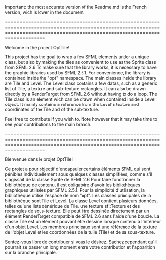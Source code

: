 Important: the most accurate version of the Readme.md is the French version, wich is lower in the document.

================================================================================================================================================================================

Welcome in the project OptTile! 

This project has the goal to wrap a few SFML elements under a unique class, but also by making the tiles as convenient to use as the Sprite class from SFML 2.6
To make sure that the library works, it is necessary to have the graphic libraries used by SFML 2.5.1. For convenience, the library is contained inside the "opt" namespace.
The main classes inside the library are Tile and Level. The Level class contains a few datas, such as a generic list of Tile, a texture and sub-texture rectangles.
It can also be drawn directly by a RenderTarget from SFML 2.6 without having to do a loop.
The Tile class is an element wich can be drawn when contained inside a Level object. It mainly contains a reference from the Level's texture and coordinates of the Tile and of the sub-texture.

Feel free to contribute if you wish to. Note however that it may take time to see your contributions to the main branch.

================================================================================================================================================================================

Bienvenue dans le projet OptTile!

Ce projet a pour objectif d'encapsuler certains éléments SFML qui sont pénibles individuellement sous quelques classes simplifiées, comme s'il s'agissait de la classe Sprite de SFML 2.6
Pour faire fonctionner la bibliothèque de contenu, il est obligatoire d'avoir les bibliothèques graphiques utilisées par SFML 2.5.1. Pour la simplicité d'utilisation, la bibliothèque utilise l'espace de nom "opt".
Les classes principales de la bibliothèque sont Tile et Level. La classe Level contient plusieurs données, telles qu'une liste générique de Tile, une texture sf::Texture et des rectangles de sous-texture.
Elle peut être dessinée directement par un élément RenderTarget compatible de SFML 2.6 sans l'aide d'une boucle.
La classe Tile est un élément pouvant être dessiné lorsque contenu à l'intérieur d'un objet Level. Les membres principaux sont une référence de la texture de l'objet Level et les coordonnées de la tuile (Tile) et de sa sous-texture.

Sentez-vous libre de contribuer si vous le désirez. Sachez cependant qu'il pourrait se passer un long moment entre votre contribution et l'apparition sur la branche principale.
